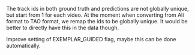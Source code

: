 The track ids in both ground truth and predictions are not globally unique, but
start from 1 for each video. At the moment when converting from Ali format to
TAO format, we remap the ids to be globally unique. It would be better to
directly have this in the data though.

Improve setting of EXEMPLAR_GUIDED flag, maybe this can be done automatically.

